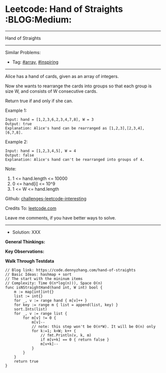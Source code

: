 # Leetcode: Hand of Straights     :BLOG:Medium:


---

Hand of Straights  

---

Similar Problems:  
-   Tag: [#array](https://code.dennyzhang.com/tag/array), [#inspiring](https://code.dennyzhang.com/tag/inspiring)

---

Alice has a hand of cards, given as an array of integers.  

Now she wants to rearrange the cards into groups so that each group is size W, and consists of W consecutive cards.  

Return true if and only if she can.  

Example 1:  

    Input: hand = [1,2,3,6,2,3,4,7,8], W = 3
    Output: true
    Explanation: Alice's hand can be rearranged as [1,2,3],[2,3,4],[6,7,8].

Example 2:  

    Input: hand = [1,2,3,4,5], W = 4
    Output: false
    Explanation: Alice's hand can't be rearranged into groups of 4.

Note:  

1.  1 <= hand.length <= 10000
2.  0 <= hand[i] <= 10^9
3.  1 <= W <= hand.length

Github: [challenges-leetcode-interesting](https://github.com/DennyZhang/challenges-leetcode-interesting/tree/master/hand-of-straights)  

Credits To: [leetcode.com](https://leetcode.com/problems/hand-of-straights/description/)  

Leave me comments, if you have better ways to solve.  

---

-   Solution: XXX

**General Thinkings:**  


**Key Observations:**  


**Walk Through Testdata**  


    // Blog link: https://code.dennyzhang.com/hand-of-straights
    // Basic Ideas: hashmap + sort
    // The start with the mininum items
    // Complexity: Time O(n*log(n))), Space O(n)
    func isNStraightHand(hand int, W int) bool {
        m := map[int]int{}
        list := int{}
        for _, v := range hand { m[v]++ }
        for key := range m { list = append(list, key) }
        sort.Ints(list)
        for _, v := range list {
            for m[v] != 0 {
                m[v]--
                // note: this step won't be O(n*W). It will be O(n) only
                for k:=1; k<W; k++ {
                    // fmt.Println(v, k, m)
                    if m[v+k] == 0 { return false }
                    m[v+k]--
                }
            }
        }
        return true
    }
